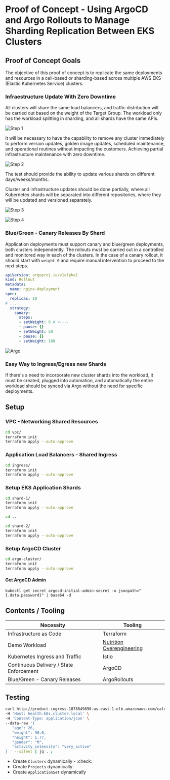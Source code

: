 # Proof of Concept - Using ArgoCD and Argo Rollouts to Manage Sharding Replication Between EKS Clusters

## Proof of Concept Goals

The objective of this proof of concept is to replicate the same deployments and resources in a cell-based or sharding-based across multiple AWS EKS (Elastic Kubernetes Service) clusters.

### Infraestructure Update With Zero Downtime 

All clusters will share the same load balancers, and traffic distribution will be carried out based on the weight of the Target Group. The workload only has the workload splitting in sharding, and all shards have the same APIs.


![Step 1](.github/images/ok.drawio.png)

It will be necessary to have the capability to remove any cluster immediately to perform version updates, golden image updates, scheduled maintenance, and operational routines without impacting the customers. Achieving partial infrastructure maintenance with zero downtime.

![Step 2](.github/images/update-1.drawio.png)

The test should provide the ability to update various shards on different days/weeks/months. 

Cluster and infrastructure updates should be done partially, where all Kubernetes shards will be separated into different repositories, where they will be updated and versioned separately.

![Step 3](.github/images/update-2.drawio.png)

![Step 4](.github/images/complete.drawio.png)


### Blue/Green - Canary Releases By Shard

Application deployments must support canary and blue/green deployments, both clusters independently. The rollouts must be carried out in a controlled and monitored way in each of the clusters. In the case of a canary rollout, it should start with `weight 0` and require manual intervention to proceed to the next steps.

```yaml
apiVersion: argoproj.io/v1alpha1
kind: Rollout
metadata:
  name: nginx-deployment
spec:
  replicas: 10
# ...
  strategy:
    canary:
      steps:
      - setWeight: 0 # <----
      - pause: {}
      - setWeight: 50
      - pause: {}
      - setWeight: 100
```

![Argo](.github/images/rollouts.drawio.png)


### Easy Way to Ingress/Egress new Shards 

If there's a need to incorporate new cluster shards into the workload, it must be created, plugged into automation, and automatically the entire workload should be synced via Argo without the need for specific deployments.

## Setup 

### VPC - Networking Shared Resources 

```bash
cd vpc/
terraform init
terraform apply --auto-approve
```

### Application Load Balancers - Shared Ingress

```bash
cd ingress/
terraform init
terraform apply --auto-approve
```

### Setup EKS Application Shards 

```bash
cd shard-1/
terraform init
terraform apply --auto-approve

cd ..

cd shard-2/
terraform init
terraform apply --auto-approve
```

### Setup ArgoCD Cluster

```bash
cd argo-cluster/
terraform init
terraform apply --auto-approve
```

#### Get ArgoCD Admin

```
kubectl get secret argocd-initial-admin-secret -o jsonpath="{.data.password}" | base64 -d
```

## Contents / Tooling

| Necessity                            | Tooling                                                            |
|--------------------------------------|-------------------------------------------------------------------|
| Infrastructure as Code               | Terraform                                                         |
| Demo Workload                        | [Nutrition Overengineering](https://github.com/msfidelis/nutrition-overengineering) |
| Kubernetes Ingress and Traffic       | Istio                                                             |
| Continuous Delivery / State Enforcement | ArgoCD                                                           |
| Blue/Green - Canary Releases | ArgoRollouts                                                         |


## Testing 

```bash
curl http://product-ingress-1878849890.us-east-1.elb.amazonaws.com/calculator \
-H 'Host: health.k8s.cluster.local' \
-H 'Content-Type: application/json' \
--data-raw '{ 
   "age": 26,
   "weight": 90.0,
   "height": 1.77,
   "gender": "M", 
   "activity_intensity": "very_active"
} ' --silent | jq . ;
```

- Create `Clusters` dynamically - :check:
- Create `Projects` dynamically
- Create `ApplicationSet` dynamically